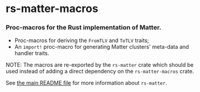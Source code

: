 # rs-matter-macros

### Proc-macros for the Rust implementation of Matter.

* Proc-macros for deriving the `FromTLV` and `ToTLV` traits;
* An `import!` proc-macro for generating Matter clusters' meta-data and handler traits.

NOTE: The macros are re-exported by the `rs-matter` crate which should be used instead of adding a direct dependency on the `rs-matter-macros` crate.

See [the main README file](../README.md) for more information about `rs-matter`.
